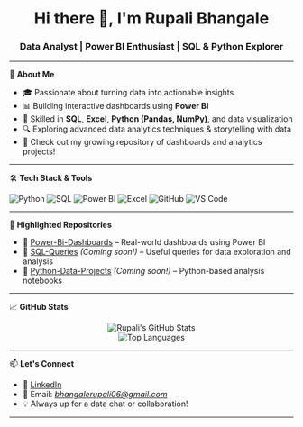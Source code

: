 <h1 align="center">Hi there 👋, I'm Rupali Bhangale</h1>
<h3 align="center">Data Analyst | Power BI Enthusiast | SQL & Python Explorer</h3>

---

🌟 **About Me**

- 🎓 Passionate about turning data into actionable insights  
- 📊 Building interactive dashboards using **Power BI**
- 🧠 Skilled in **SQL**, **Excel**, **Python (Pandas, NumPy)**, and data visualization
- 🔍 Exploring advanced data analytics techniques & storytelling with data
- 📂 Check out my growing repository of dashboards and analytics projects!

---

🛠 **Tech Stack & Tools**

![Python](https://img.shields.io/badge/-Python-3776AB?logo=python&logoColor=white&style=flat-square)
![SQL](https://img.shields.io/badge/-SQL-4479A1?logo=mysql&logoColor=white&style=flat-square)
![Power BI](https://img.shields.io/badge/-Power%20BI-F2C811?logo=powerbi&logoColor=black&style=flat-square)
![Excel](https://img.shields.io/badge/-Excel-217346?logo=microsoft-excel&logoColor=white&style=flat-square)
![GitHub](https://img.shields.io/badge/-GitHub-181717?logo=github&logoColor=white&style=flat-square)
![VS Code](https://img.shields.io/badge/-VS%20Code-007ACC?logo=visual-studio-code&logoColor=white&style=flat-square)

---

📂 **Highlighted Repositories**

- 🔹 [Power-Bi-Dashboards](https://github.com/Rupali0609bhangale/Power-Bi-Dashboards) – Real-world dashboards using Power BI
- 🔹 [SQL-Queries](#) *(Coming soon!)* – Useful queries for data exploration and analysis
- 🔹 [Python-Data-Projects](#) *(Coming soon!)* – Python-based analysis notebooks

---

📈 **GitHub Stats**

<p align="center">
  <img src="https://github-readme-stats.vercel.app/api?username=Rupali0609bhangale&show_icons=true&theme=radical" alt="Rupali's GitHub Stats" />
  <br/>
  <img src="https://github-readme-stats.vercel.app/api/top-langs/?username=Rupali0609bhangale&layout=compact&theme=radical" alt="Top Languages" />
</p>

---

📫 **Let's Connect**

- 💼 [LinkedIn](https://www.linkedin.com/in/rupali-n-bhangale/) 
- 📧 Email: *bhangalerupali06@gmail.com*
- 💡 Always up for a data chat or collaboration!

---


<!---
Rupali0609bhangale/Rupali0609bhangale is a ✨ special ✨ repository because its `README.md` (this file) appears on your GitHub profile.
You can click the Preview link to take a look at your changes.
--->
